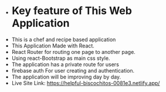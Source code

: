 *  # Key feature of This Web Application 
* This is a chef and recipe based application
* This Application Made with React.
* React Router for routing one page to another page.
* Using react-Bootstrap as main css style.
* The application has a private route for users
* firebase auth For user creating and authentication.
* The application will be improving day by day.
* Live Site Link: https://helpful-biscochitos-0081e3.netlify.app/